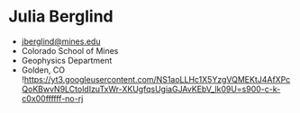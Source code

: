 # Julia Berglind
- jberglind@mines.edu
- Colorado School of Mines 
- Geophysics Department
- Golden, CO
!https://yt3.googleusercontent.com/NS1aoLLHc1X5YzgVQMEKtJ4AfXPcQoKBwvN9LCtoldIzuTxWr-XKUgfqsUgiaGJAvKEbV_lk09U=s900-c-k-c0x00ffffff-no-rj 
